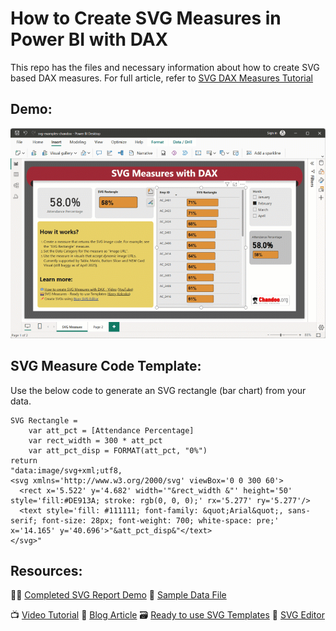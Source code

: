 # How to Create SVG Measures in Power BI with DAX

This repo has the files and necessary information about how to create SVG based DAX measures. For full article, refer to [SVG DAX Measures Tutorial](https://chandoo.org/wp/how-to-svg-dax-measures-power-bi/)

## Demo:

![SVG Measures in Power BI with DAX](https://github.com/chandoo-org/Power-BI/blob/c45a9e06e411beddafa4180e0dd172849581ac2f/SVG/svg-dax-measures-demo.gif)

## SVG Measure Code Template:

Use the below code to generate an SVG rectangle (bar chart) from your data.

```dax
SVG Rectangle = 
    var att_pct = [Attendance Percentage]
    var rect_width = 300 * att_pct
    var att_pct_disp = FORMAT(att_pct, "0%")
return
"data:image/svg+xml;utf8, 
<svg xmlns='http://www.w3.org/2000/svg' viewBox='0 0 300 60'>
  <rect x='5.522' y='4.682' width='"&rect_width &"' height='50' style='fill:#DE913A; stroke: rgb(0, 0, 0);' rx='5.277' ry='5.277'/>
  <text style='fill: #111111; font-family: &quot;Arial&quot;, sans-serif; font-size: 28px; font-weight: 700; white-space: pre;' x='14.165' y='40.696'>"&att_pct_disp&"</text>
</svg>"
```

## Resources:

🧑‍💻 [Completed SVG Report Demo](https://github.com/chandoo-org/Power-BI/blob/c45a9e06e411beddafa4180e0dd172849581ac2f/SVG/svg-examples-chandoo.pbix)
🔢 [Sample Data File](https://github.com/chandoo-org/Power-BI/blob/c45a9e06e411beddafa4180e0dd172849581ac2f/SVG/emp_attendance_data.xlsx)

📺 [Video Tutorial](https://www.youtube.com/watch?v=djUyi4oOAEM)
📃 [Blog Article](https://chandoo.org/wp/how-to-svg-dax-measures-power-bi/)
🗃️ [Ready to use SVG Templates](https://kerrykolosko.com/portfolio/)
🎨 [SVG Editor](https://boxy-svg.com/app)

